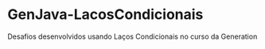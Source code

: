 # GenJava-LacosCondicionais
Desafios desenvolvidos usando Laços Condicionais no curso da Generation
